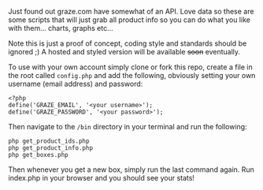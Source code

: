Just found out graze.com have somewhat of an API. Love data so these are some scripts that will just grab all product info so you can do what you like with them... charts, graphs etc...

Note this is just a proof of concept, coding style and standards should be ignored ;) A hosted and styled version will be available <s>soon</s> eventually.

To use with your own account simply clone or fork this repo, create a file in the root called `config.php` and add the following, obviously setting your own username (email address) and password:

    <?php
    define('GRAZE_EMAIL', '<your username>');
    define('GRAZE_PASSWORD', '<your password>');

Then navigate to the `/bin` directory in your terminal and run the following:

    php get_product_ids.php
    php get_product_info.php
    php get_boxes.php

Then whenever you get a new box, simply run the last command again. Run index.php in your browser and you should see your stats!